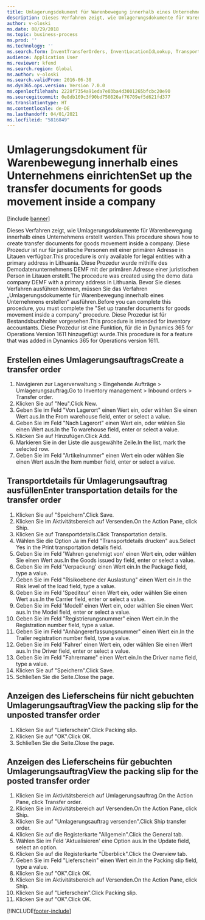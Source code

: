 ```yaml
---
title: Umlagerungsdokument für Warenbewegung innerhalb eines Unternehmens einrichten
description: Dieses Verfahren zeigt, wie Umlagerungsdokumente für Warenbewegung innerhalb eines Unternehmens erstellt werden.
author: v-oloski
ms.date: 08/29/2018
ms.topic: business-process
ms.prod: ''
ms.technology: ''
ms.search.form: InventTransferOrders, InventLocationIdLookup, TransportationDocument, HcmWorkerLookUp, SrsReportViewerForm, InventTransferParmShip
audience: Application User
ms.reviewer: kfend
ms.search.region: Global
ms.author: v-oloski
ms.search.validFrom: 2016-06-30
ms.dyn365.ops.version: Version 7.0.0
ms.openlocfilehash: 2228f7354a91eda7e03ba4d3001265bfcbc20e90
ms.sourcegitcommit: 0e8db169c3f90bd750826af76709ef5d621fd377
ms.translationtype: HT
ms.contentlocale: de-DE
ms.lasthandoff: 04/01/2021
ms.locfileid: "5816849"
---
```

# <a name="set-up-the-transfer-documents-for-goods-movement-inside-a-company"></a><span data-ttu-id="1af41-103">Umlagerungsdokument für Warenbewegung innerhalb eines Unternehmens einrichten</span><span class="sxs-lookup"><span data-stu-id="1af41-103">Set up the transfer documents for goods movement inside a company</span></span>

[!include [banner](../../includes/banner.md)]

<span data-ttu-id="1af41-104">Dieses Verfahren zeigt, wie Umlagerungsdokumente für Warenbewegung innerhalb eines Unternehmens erstellt werden.</span><span class="sxs-lookup"><span data-stu-id="1af41-104">This procedure shows how to create transfer documents for goods movement inside a company.</span></span> <span data-ttu-id="1af41-105">Diese Prozedur ist nur für juristische Personen mit einer primären Adresse in Litauen verfügbar.</span><span class="sxs-lookup"><span data-stu-id="1af41-105">This procedure is only available for legal entities with a primary address in Lithuania.</span></span> <span data-ttu-id="1af41-106">Diese Prozedur wurde mithilfe des Demodatenunternehmens DEMF mit der primären Adresse einer juristischen Person in Litauen erstellt.</span><span class="sxs-lookup"><span data-stu-id="1af41-106">The procedure was created using the demo data company DEMF with a primary address in Lithuania.</span></span> <span data-ttu-id="1af41-107">Bevor Sie dieses Verfahren ausführen können, müssen Sie das Verfahren „Umlagerungsdokumente für Warenbewegung innerhalb eines Unternehmens erstellen“ ausführen.</span><span class="sxs-lookup"><span data-stu-id="1af41-107">Before you can complete this procedure, you must complete the "Set up transfer documents for goods movement inside a company" procedure.</span></span> <span data-ttu-id="1af41-108">Diese Prozedur ist für Bestandsbuchhalter vorgesehen.</span><span class="sxs-lookup"><span data-stu-id="1af41-108">This procedure is intended for inventory accountants.</span></span> <span data-ttu-id="1af41-109">Diese Prozedur ist eine Funktion, für die in Dynamics 365 for Operations Version 1611 hinzugefügt wurde.</span><span class="sxs-lookup"><span data-stu-id="1af41-109">This procedure is for a feature that was added in Dynamics 365 for Operations version 1611.</span></span>


## <a name="create-a-transfer-order"></a><span data-ttu-id="1af41-110">Erstellen eines Umlagerungsauftrags</span><span class="sxs-lookup"><span data-stu-id="1af41-110">Create a transfer order</span></span>
1. <span data-ttu-id="1af41-111">Navigieren zur Lagerverwaltung > Eingehende Aufträge > Umlagerungsauftrag.</span><span class="sxs-lookup"><span data-stu-id="1af41-111">Go to Inventory management > Inbound orders > Transfer order.</span></span>
2. <span data-ttu-id="1af41-112">Klicken Sie auf "Neu".</span><span class="sxs-lookup"><span data-stu-id="1af41-112">Click New.</span></span>
3. <span data-ttu-id="1af41-113">Geben Sie im Feld "Von Lagerort" einen Wert ein, oder wählen Sie einen Wert aus.</span><span class="sxs-lookup"><span data-stu-id="1af41-113">In the From warehouse field, enter or select a value.</span></span>
4. <span data-ttu-id="1af41-114">Geben Sie im Feld "Nach Lagerort" einen Wert ein, oder wählen Sie einen Wert aus.</span><span class="sxs-lookup"><span data-stu-id="1af41-114">In the To warehouse field, enter or select a value.</span></span>
5. <span data-ttu-id="1af41-115">Klicken Sie auf Hinzufügen.</span><span class="sxs-lookup"><span data-stu-id="1af41-115">Click Add.</span></span>
6. <span data-ttu-id="1af41-116">Markieren Sie in der Liste die ausgewählte Zeile.</span><span class="sxs-lookup"><span data-stu-id="1af41-116">In the list, mark the selected row.</span></span>
7. <span data-ttu-id="1af41-117">Geben Sie im Feld "Artikelnummer" einen Wert ein oder wählen Sie einen Wert aus.</span><span class="sxs-lookup"><span data-stu-id="1af41-117">In the Item number field, enter or select a value.</span></span>

## <a name="enter-transportation-details-for-the-transfer-order"></a><span data-ttu-id="1af41-118">Transportdetails für Umlagerungsauftrag ausfüllen</span><span class="sxs-lookup"><span data-stu-id="1af41-118">Enter transportation details for the transfer order</span></span>
1. <span data-ttu-id="1af41-119">Klicken Sie auf "Speichern".</span><span class="sxs-lookup"><span data-stu-id="1af41-119">Click Save.</span></span>
2. <span data-ttu-id="1af41-120">Klicken Sie im Aktivitätsbereich auf Versenden.</span><span class="sxs-lookup"><span data-stu-id="1af41-120">On the Action Pane, click Ship.</span></span>
3. <span data-ttu-id="1af41-121">Klicken Sie auf Transportdetails.</span><span class="sxs-lookup"><span data-stu-id="1af41-121">Click Transportation details.</span></span>
4. <span data-ttu-id="1af41-122">Wählen Sie die Option Ja im Feld "Transportdetails drucken" aus.</span><span class="sxs-lookup"><span data-stu-id="1af41-122">Select Yes in the Print transportation details field.</span></span>
5. <span data-ttu-id="1af41-123">Geben Sie im Feld 'Wahren genehmigt von' einen Wert ein, oder wählen Sie einen Wert aus.</span><span class="sxs-lookup"><span data-stu-id="1af41-123">In the Goods issued by field, enter or select a value.</span></span>
6. <span data-ttu-id="1af41-124">Geben Sie im Feld 'Verpackung' einen Wert ein.</span><span class="sxs-lookup"><span data-stu-id="1af41-124">In the Package field, type a value.</span></span>
7. <span data-ttu-id="1af41-125">Geben Sie im Feld "Risikoebene der Auslastung" einen Wert ein.</span><span class="sxs-lookup"><span data-stu-id="1af41-125">In the Risk level of the load field, type a value.</span></span>
8. <span data-ttu-id="1af41-126">Geben Sie im Feld 'Spediteur' einen Wert ein, oder wählen Sie einen Wert aus.</span><span class="sxs-lookup"><span data-stu-id="1af41-126">In the Carrier field, enter or select a value.</span></span>
9. <span data-ttu-id="1af41-127">Geben Sie im Feld 'Modell' einen Wert ein, oder wählen Sie einen Wert aus.</span><span class="sxs-lookup"><span data-stu-id="1af41-127">In the Model field, enter or select a value.</span></span>
10. <span data-ttu-id="1af41-128">Geben Sie im Feld "Registrierungsnummer" einen Wert ein.</span><span class="sxs-lookup"><span data-stu-id="1af41-128">In the Registration number field, type a value.</span></span>
11. <span data-ttu-id="1af41-129">Geben Sie im Feld "Anhängererfassungsnummer" einen Wert ein.</span><span class="sxs-lookup"><span data-stu-id="1af41-129">In the Trailer registration number field, type a value.</span></span>
12. <span data-ttu-id="1af41-130">Geben Sie im Feld 'Fahrer' einen Wert ein, oder wählen Sie einen Wert aus.</span><span class="sxs-lookup"><span data-stu-id="1af41-130">In the Driver field, enter or select a value.</span></span>
13. <span data-ttu-id="1af41-131">Geben Sie im Feld "Fahrername" einen Wert ein.</span><span class="sxs-lookup"><span data-stu-id="1af41-131">In the Driver name field, type a value.</span></span>
14. <span data-ttu-id="1af41-132">Klicken Sie auf "Speichern".</span><span class="sxs-lookup"><span data-stu-id="1af41-132">Click Save.</span></span>
15. <span data-ttu-id="1af41-133">Schließen Sie die Seite.</span><span class="sxs-lookup"><span data-stu-id="1af41-133">Close the page.</span></span>

## <a name="view-the-packing-slip-for-the-unposted-transfer-order"></a><span data-ttu-id="1af41-134">Anzeigen des Lieferscheins für nicht gebuchten Umlagerungsauftrag</span><span class="sxs-lookup"><span data-stu-id="1af41-134">View the packing slip for the unposted transfer order</span></span>
1. <span data-ttu-id="1af41-135">Klicken Sie auf "Lieferschein".</span><span class="sxs-lookup"><span data-stu-id="1af41-135">Click Packing slip.</span></span>
2. <span data-ttu-id="1af41-136">Klicken Sie auf "OK".</span><span class="sxs-lookup"><span data-stu-id="1af41-136">Click OK.</span></span>
3. <span data-ttu-id="1af41-137">Schließen Sie die Seite.</span><span class="sxs-lookup"><span data-stu-id="1af41-137">Close the page.</span></span>

## <a name="view-the-packing-slip-for-the-posted-transfer-order"></a><span data-ttu-id="1af41-138">Anzeigen des Lieferscheins für gebuchten Umlagerungsauftrag</span><span class="sxs-lookup"><span data-stu-id="1af41-138">View the packing slip for the posted transfer order</span></span>
1. <span data-ttu-id="1af41-139">Klicken Sie im Aktivitätsbereich auf Umlagerungsauftrag.</span><span class="sxs-lookup"><span data-stu-id="1af41-139">On the Action Pane, click Transfer order.</span></span>
2. <span data-ttu-id="1af41-140">Klicken Sie im Aktivitätsbereich auf Versenden.</span><span class="sxs-lookup"><span data-stu-id="1af41-140">On the Action Pane, click Ship.</span></span>
3. <span data-ttu-id="1af41-141">Klicken Sie auf "Umlagerungsauftrag versenden".</span><span class="sxs-lookup"><span data-stu-id="1af41-141">Click Ship transfer order.</span></span>
4. <span data-ttu-id="1af41-142">Klicken Sie auf die Registerkarte "Allgemein".</span><span class="sxs-lookup"><span data-stu-id="1af41-142">Click the General tab.</span></span>
5. <span data-ttu-id="1af41-143">Wählen Sie im Feld 'Aktualisieren' eine Option aus.</span><span class="sxs-lookup"><span data-stu-id="1af41-143">In the Update field, select an option.</span></span>
6. <span data-ttu-id="1af41-144">Klicken Sie auf die Registerkarte "Überblick".</span><span class="sxs-lookup"><span data-stu-id="1af41-144">Click the Overview tab.</span></span>
7. <span data-ttu-id="1af41-145">Geben Sie im Feld "Lieferschein" einen Wert ein.</span><span class="sxs-lookup"><span data-stu-id="1af41-145">In the Packing slip field, type a value.</span></span>
8. <span data-ttu-id="1af41-146">Klicken Sie auf "OK".</span><span class="sxs-lookup"><span data-stu-id="1af41-146">Click OK.</span></span>
9. <span data-ttu-id="1af41-147">Klicken Sie im Aktivitätsbereich auf Versenden.</span><span class="sxs-lookup"><span data-stu-id="1af41-147">On the Action Pane, click Ship.</span></span>
10. <span data-ttu-id="1af41-148">Klicken Sie auf "Lieferschein".</span><span class="sxs-lookup"><span data-stu-id="1af41-148">Click Packing slip.</span></span>
11. <span data-ttu-id="1af41-149">Klicken Sie auf "OK".</span><span class="sxs-lookup"><span data-stu-id="1af41-149">Click OK.</span></span>



[!INCLUDE[footer-include](../../../includes/footer-banner.md)]